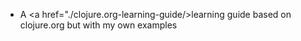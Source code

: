 - A <a href="./clojure.org-learning-guide/>learning guide</a> based on clojure.org but with my own examples
